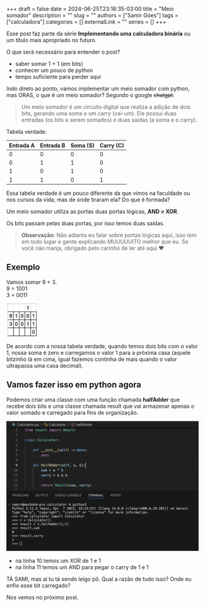 +++ 
draft = false
date = 2024-06-25T23:16:35-03:00
title = "Meio somador"
description = ""
slug = ""
authors = ["Samir Góes"]
tags = ["calculadora"]
categories = []
externalLink = ""
series = []
+++

Esse post faz parte da série **Implementando uma calculadora binária** ou um título mais apropriado no futuro.

O que será necessário para entender o post?
- saber somar 1 + 1 (em bits)
- conhecer um pouco de python
- tempo suficiente para perder aqui

Indo direto ao ponto, vamos implementar um meio somador com python, mas ORAS, o que é um meio somador?
Segundo o google ~~chatgpt~~:

> Um meio somador é um circuito digital que realiza a adição de dois bits, gerando uma soma e um carry (vai-um). Ele possui duas entradas (os bits a serem somados) e duas saídas (a soma e o carry).

Tabela verdade:

| Entrada A | Entrada B | Soma (S) | Carry (C) |
|-----------|-----------|----------|-----------|
|     0     |     0     |     0    |     0     |
|     0     |     1     |     1    |     0     |
|     1     |     0     |     1    |     0     |
|     1     |     1     |     0    |     1     |

Essa tabela verdade é um pouco diferente da que vimos na faculdade ou nos cursos da vida, mas de onde tiraram ela? Do que é formada?

Um meio somador utiliza as portas duas portas lógicas, **AND** e **XOR**.

Os bits passam pelas duas portas, por isso temos duas saídas.

> **Observação:**
> Não adianta eu falar sobre portas lógicas aqui, isso tem em todo lugar e gente explicando MUUUUUITO melhor que eu. Se você não manja, obrigado pelo carinho de ler até aqui &#10084;


## Exemplo

Vamos somar 9 + 3.  
9 = 1001  
3 = 0011

![soma de nove com três](soma9e3.png)

De acordo com a nossa tabela verdade, quando temos dois bits com o valor 1, nossa soma é zero e carregamos o valor 1 para a próxima casa (aquele bitzinho lá em cima, igual fazemos continha de mais quando o valor ultrapassa uma casa decimal).

## Vamos fazer isso em python agora

Podemos criar uma classe com uma função chamada __halfAdder__  que recebe dois bits e uma classe chamada result que vai armazenar apenas o valor somado e carregado para fins de organização.

![soma de nove com três](meio-somador-python.png)

- na linha 10 temos um XOR de 1 e 1
- na linha 11 temos um AND para pegar o carry de 1 e 1

TÁ SAMI, mas ai tu tá sendo leigo pô. Qual a razão de tudo isso? Onde eu enfio esse bit carregado?

Nos vemos no próximo post. 
